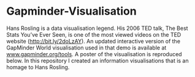 # Gapminder-Visualisation
Hans Rosling is a data visualisation legend. His 2006 TED talk, The Best Stats You’ve Ever Seen, is one of the most viewed videos on the TED website (http://bit.ly/2doLzAY). An updated interactive version of the GapMinder World visualisation used in that demo is available at www.gapminder.org/tools. A poster of the visualisation is reproduced below. In this repository I created an information visualisations that is an homage to Hans Rosling.

